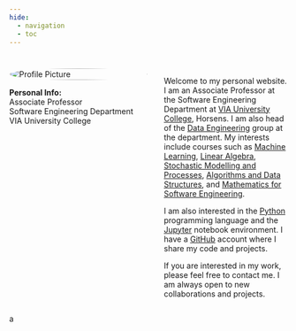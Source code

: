 ```yaml
---
hide:
  - navigation
  - toc
---
```

#

<div style="display: flex; flex-wrap: wrap; align-items: flex-start; gap: 30px;">
  <div style="flex: 0 0 250px; margin-bottom: 20px;">
    <img src="figures/profile_pic.png" alt="Profile Picture" style="width: 100%; border-radius: 50%;">
    <p><strong>Personal Info:</strong><br>Associate Professor<br>Software Engineering Department<br>VIA University College</p>
  </div>
  <div style="flex: 1;">
    <p>Welcome to my personal website. I am an Associate Professor at the Software Engineering Department at <a href="https://en.via.dk/programmes/bachelor/software-technology-engineering" target="_blank">VIA University College</a>, Horsens. I am also head of the <a href="https://en.via.dk/programmes/bachelor/software-technology-engineering/data-engineering" target="_blank">Data Engineering</a> group at the department. My interests include courses such as <a href="https://en.via.dk/tmh-courses/introduction-to-machine-learning-and-ai?education=ict" target="_blank">Machine Learning</a>, <a href="https://en.via.dk/tmh-courses/applied-linear-algebra?education=ict" target="_blank">Linear Algebra</a>, <a href="https://en.via.dk/tmh-courses/stochastic-modelling-and-processes?education=ict" target="_blank">Stochastic Modelling and Processes</a>, <a href="https://en.via.dk/tmh-courses/algorithms-and-data-structures?education=ict" target="_blank">Algorithms and Data Structures</a>, and <a href="https://en.via.dk/tmh-courses/mathematics-for-software-engineering?education=ict" target="_blank">Mathematics for Software Engineering</a>.</p>
    <p>I am also interested in the <a href="https://www.python.org/" target="_blank">Python</a> programming language and the <a href="https://jupyter.org/" target="_blank">Jupyter</a> notebook environment. I have a <a href="https://github.com/rbrooksdk" target="_blank">GitHub</a> account where I share my code and projects.</p>
    <p>If you are interested in my work, please feel free to contact me. I am always open to new collaborations and projects.</p>
  </div>
</div>

<style>
  @media (max-width: 768px) {
    div[style*="display: flex"] {
      flex-direction: column;
    }
    div[style*="flex: 0 0 250px;"] {
      width: 100%;
    }
  }
</style>
a